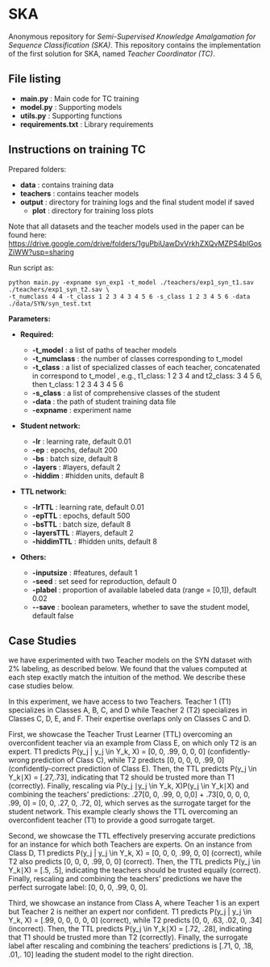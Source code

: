 # SKA
Anonymous repository for <i>Semi-Supervised Knowledge Amalgamation for Sequence Classification (SKA)</i>.
This repository contains the implementation of the first solution for SKA, named <i>Teacher Coordinator (TC)</i>. 

## File listing

+ __main.py__ : Main code for TC training
+ __model.py__ : Supporting models
+ __utils.py__ : Supporting functions
+ __requirements.txt__ : Library requirements

## Instructions on training TC

Prepared folders:

+ __data__ : contains training data
+ __teachers__ : contains teacher models
+ __output__ : directory for training logs and the final student model if saved
    + __plot__ : directory for training loss plots

Note that all datasets and the teacher models used in the paper can be found here: https://drive.google.com/drive/folders/1guPbiUawDvVrkhZXQvMZPS4blGosZiWW?usp=sharing

Run script as:

    python main.py -expname syn_exp1 -t_model ./teachers/exp1_syn_t1.sav ./teachers/exp1_syn_t2.sav \
    -t_numclass 4 4 -t_class 1 2 3 4 3 4 5 6 -s_class 1 2 3 4 5 6 -data ./data/SYN/syn_test.txt
  
<!-- data_label ./data/labeled_data.txt -data_unlabel ./data/unlabeled_data.txt -expname 'test'-->
  
<b>Parameters:</b>

+ __Required:__
  + __-t_model__ : a list of paths of teacher models 
  + __-t_numclass__ : the number of classes corresponding to t_model
  + __-t_class__ : a list of specialized classes of each teacher, concatenated in correspond to t_model , e.g., t1_class: 1 2 3 4 and t2_class: 3 4 5 6, then t_class: 1 2 3 4 3 4 5 6
  + __-s_class__ : a list of comprehensive classes of the student
  + __-data__ : the path of student training data file
  + __-expname__ : experiment name
  <!-- + __-data_label__ the student training data file with labels
  + __-data_unlabel__ the student training data file with no label -->

+ __Student network:__
  + __-lr__ : learning rate, default 0.01
  + __-ep__ : epochs, default 200
  + __-bs__ : batch size, default 8
  + __-layers__ : #layers, default 2
  + __-hiddim__ : #hidden units, default 8

+ __TTL network:__
  + __-lrTTL__ : learning rate, default 0.01
  + __-epTTL__ : epochs, default 500
  + __-bsTTL__ : batch size, default 8
  + __-layersTTL__ : #layers, default 2
  + __-hiddimTTL__ : #hidden units, default 8

+ __Others:__
  + __-inputsize__ : #features, default 1
  + __-seed__ : set seed for reproduction, default 0
  + __-plabel__ : proportion of available labeled data (range = [0,1]), default 0.02
  + __--save__ : boolean parameters, whether to save the student model, default false
  
  
## Case Studies
we have experimented with two Teacher models on the SYN dataset with 2% labeling, as described below. We found that the values computed at each step exactly match the intuition of the method. We describe these case studies below.

In this experiment, we have access to two Teachers. Teacher 1 (T1) specializes in Classes A, B, C, and D while Teacher 2 (T2) specializes in Classes C, D, E, and F. Their expertise overlaps only on Classes C and D.

First, we showcase the Teacher Trust Learner (TTL) overcoming an overconfident teacher via an example from Class E, on which only T2 is an expert. T1 predicts P(y_j | y_j \in Y_k, X) = [0, 0, .99, 0, 0, 0] (confidently-wrong prediction of Class C), while T2 predicts [0, 0, 0, 0, .99, 0] (confidently-correct prediction of Class E). Then, the TTL predicts P(y_j \in Y_k∣X) = [.27,.73], indicating that T2 should be trusted more than T1 (correctly). Finally, rescaling via P(y_j ∣y_j \in Y_k, X)P(y_j \in Y_k∣X) and combining the teachers’ predictions: .27[0, 0, .99, 0, 0,0] + .73[0, 0, 0, 0, .99, 0] = [0, 0, .27, 0, .72, 0], which serves as the surrogate target for the student network. This example clearly shows the TTL overcoming an overconfident teacher (T1) to provide a good surrogate target.

Second, we showcase the TTL effectively preserving accurate predictions for an instance for which both Teachers are experts. On an instance from Class D, T1 predicts P(y_j | y_j \in Y_k, X) = [0, 0, 0, .99, 0, 0] (correct), while T2 also predicts [0, 0, 0, .99, 0, 0] (correct). Then, the TTL predicts P(y_j \in Y_k∣X) = [.5, .5], indicating the teachers should be trusted equally (correct). Finally, rescaling and combining the teachers’ predictions we have the perfect surrogate label: [0, 0, 0, .99, 0, 0].

Third, we showcase an instance from Class A, where Teacher 1 is an expert but Teacher 2 is neither an expert nor confident. T1 predicts P(y_j | y_j \in Y_k, X) = [.99, 0, 0, 0, 0, 0] (correct), while T2 predicts [0, 0, .63, .02, 0, .34] (incorrect). Then, the TTL predicts P(y_j \in Y_k∣X) = [.72, .28], indicating that T1 should be trusted more than T2 (correctly). Finally, the surrogate label after rescaling and combining the teachers’ predictions is [.71, 0, .18, .01,. 10] leading the student model to the right direction.
